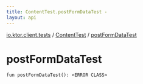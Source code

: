 ```yaml
---
title: ContentTest.postFormDataTest - 
layout: api
---
```


<div class='api-docs-breadcrumbs'><a href="../index.html">io.ktor.client.tests</a> / <a href="index.html">ContentTest</a> / <a href="./post-form-data-test.html">postFormDataTest</a></div>

# postFormDataTest

<div class="signature"><code><span class="keyword">fun </span><span class="identifier">postFormDataTest</span><span class="symbol">(</span><span class="symbol">)</span><span class="symbol">: </span><span class="identifier">&lt;ERROR CLASS&gt;</span></code></div>
